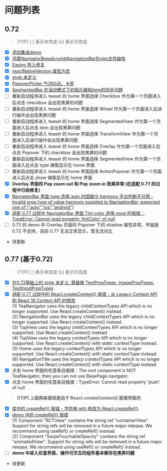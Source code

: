 # 问题列表

## 0.72
> [!TIP] [ ] 表示未完成 [x] 表示已完成
- [x] [添加集成demo](https://github.com/ChanRui09/teaset_lib_demo/commit/895e03ee017632f3ef500d7178231aa547eb3739)
- [x] [鸿蒙NavigatorBreadcrumbNavigationBarStyles文件缺失](https://github.com/ChanRui09/teaset_lib_demo/commit/141ddaf4d930f18024c46bd09c1ca01b92a42b77)
- [x] [Easing 导入修复](https://github.com/ChanRui09/teaset_lib_demo/commit/552f23a18b3a6e843519f6d9822cefb5585a13cd)
- [x] [reactNativeVersion 属性为空](https://github.com/ChanRui09/teaset_lib_demo/commit/3211eaf1b8086148af044cbcafdc96635d95d7ee)
- [x] [style 未定义](https://github.com/ChanRui09/teaset_lib_demo/commit/1f07c0f3da8e294f15623e75d41f26a9dac16d73)
- [x] [PopoverPicker 气泡抖动、卡死](https://github.com/ChanRui09/teaset_lib_demo/commit/f49863bb1d4301c8165c5515ee392295194dc750)
- [x] [SegmentedBar 在滚动模式下的指示器和item的同步问题](https://github.com/ChanRui09/teaset_lib_demo/commit/0273cbd797ed6bd86fae5ef9676b702b848a7a38) 
- [ ] 重新启动程序进入 teaset 的 home 界面选择 Checkbox 作为第一个页面进入后点击 checkbox 会出现黑屏的问题
- [ ] 重新启动程序进入 teaset 的 home 界面选择 Wheel 作为第一个页面进入后进行操作会出现黑屏问题
- [ ] 重新启动程序进入 teaset 的 home 界面选择 SegmentedView 作为第一个页面进入后点击 item 会出现黑屏问题
- [ ] 重新启动程序进入 teaset 的 home 界面选择 TransformView 作为第一个页面进入后进行操作会出现黑屏问题
- [ ] 重新启动程序进入 teaset 的 home 界面选择 Overlay 作为第一个页面进入后点击 Popover 下的 checkbox 会出现黑屏的问题
- [ ] 重新启动程序进入 teaset 的 home 界面选择 SegmentedView 作为第一个页面进入后点击 type 弹窗显示在 home 界面
- [ ] 重新启动程序进入 teaset 的 home 界面选择 ActionPopover 作为第一个页面进入后点击 show 弹窗显示在 home 界面
- [x] **Overlay 界面的 Pop zoom out 和 Pop zoom in 效果异常 (在适配 0.77 的过程中已经修复)**  
- [x] [NavigatorBar 界面 type 选择 auto 时因缺少 harmony 平台判断不可用 - Invalid prop type of value harmony supplied to NavigationBar, expected one of ["auto","ios","android"]](https://github.com/ChanRui09/teaset_lib_demo/commit/2906c01c9839118ba9d4541e4eddbeea194161e6)  
- [x] [适配 0.77 过程中 NavigatorBar 界面 Tint color 选择 none 时报错：TypeError: Cannot read property 'tintColor' of null](https://github.com/ChanRui09/teaset_lib_demo/commit/be482960e36c0232257859e2501c89ca18dc4183)  
- [ ] 0.72 的 demo 中 Overlay 页面的 Popover 下的 shadow 属性异常，怀疑是 0.72 不支持，目前 0.77 无法正常显示，暂无法对比
- 待更新
## 0.77 (基于0.72)
> [!TIP] [ ] 表示未完成 [x] 表示已完成
- [x] [在0.72基础上的 style 未定义: 需替换 TextPropTypes, ImagePropTypes, TextInputPropTypes](https://github.com/ChanRui09/teaset_lib_demo/commit/ff6d5b34b1f30e6e1be9c274bca36840fef6c71e)
- [x] [适配 0.77 过程中的 React.createContext() 报错 - 从 Legacy Context API 到 React 18 Context API 的修改](https://github.com/ChanRui09/teaset_lib_demo/commit/ed2b30dce1784e873f4b806abfa16416396edfa2)   
(1) TeaNavigator uses the legacy childContextTypes API which is no longer supported. Use React.createContext() instead.  
(2) NavigationBar uses the legacy childContextTypes API which is no longer supported. Use React.createContext() instead.  
(3) TopView uses the legacy childContextTypes API which is no longer supported. Use React.createContext() instead  
(4) TopView uses the legacy contextTypes API which is no longer supported. Use React.createContext() with static contextType instead.  
(5) Home uses the legacy contextTypes API which is no longer supported. Use React.createContext() with static contextType instead.  
(6) NavigationTitle uses the legacy contextTypes API which is no longer supported. Use React.createContext() with static contextType instead.  
- [x] 点击 home 界面的任意条目报错：The root component is NOT TeaNavigator, then you can not use BasePage.navigator.
- [x] 点击 home 界面的任意条目报错：TypeError: Cannot read property 'push' of null
> **[!TIP] 上面两条错误是由于 React.createContext() 报错导致的**
- [x] [库中的 createRef() 报错 - 字符串 refs 修改为 React.createRef()](https://github.com/ChanRui09/teaset_lib_demo/commit/5192ff367ab61909c00411033f59dcce591f0803)
- [x] [demo 中的 createRef() 报错](https://github.com/ChanRui09/teaset_lib_demo/commit/dfcfcf71ab29ca58802641338c250701491ed860)  
(1) Component "RCTView" contains the string ref "containerView". Support for string refs will be removed in a future major release. We recommend using useRef() or createRef() instead.  
(2) Component "SwipeTouchableOpacity" contains the string ref "animatedView". Support for string refs will be removed in a future major release. We recommend using useRef() or createRef() instead.  
- [ ] **demo 中进入任意界面，操作可交互的组件基本都存在黑屏问题** 
- 待更新
